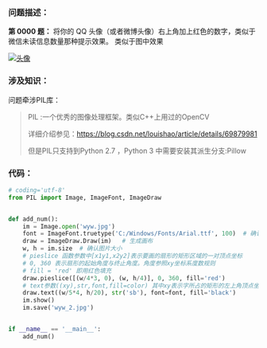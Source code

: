 ### 问题描述：

**第 0000 题：** 将你的 QQ 头像（或者微博头像）右上角加上红色的数字，类似于微信未读信息数量那种提示效果。 类似于图中效果

[![头像](https://camo.githubusercontent.com/d518d3929e4054ce2f9183b23e52908da7e5632d/687474703a2f2f692e696d6775722e636f6d2f736732646b75592e706e673f31)](https://camo.githubusercontent.com/d518d3929e4054ce2f9183b23e52908da7e5632d/687474703a2f2f692e696d6775722e636f6d2f736732646b75592e706e673f31)

### 涉及知识：

问题牵涉PIL库：

>PIL :一个优秀的图像处理框架。类似C++上用过的OpenCV
>
>详细介绍参见：https://blog.csdn.net/louishao/article/details/69879981
>
>但是PIL只支持到Python 2.7 ，Python 3 中需要安装其派生分支:Pillow

### 代码：

```python
# coding='utf-8'
from PIL import Image, ImageFont, ImageDraw


def add_num():
    im = Image.open('wyw.jpg')
    font = ImageFont.truetype('C:/Windows/Fonts/Arial.ttf', 100)  # 确认字体
    draw = ImageDraw.Draw(im)   # 生成画布
    w, h = im.size  # 确认图片大小
    # pieslice 函数参数中[x1y1,x2y2]表示要画的扇形的矩形区域的一对顶点坐标
    # 0, 360 表示扇形的起始角度与终止角度。角度参照xy坐标系度数规则
    # fill = 'red' 即用红色填充
    draw.pieslice([(w/4*3, 0), (w, h/4)], 0, 360, fill='red')
    # text参数((xy),str,font,fill=color) 其中xy表示字所占的矩形的左上角顶点坐标
    draw.text((w/5*4, h/20), str('sb'), font=font, fill='black')
    im.show()
    im.save('wyw_2.jpg')


if __name__ == '__main__':
    add_num()

```

